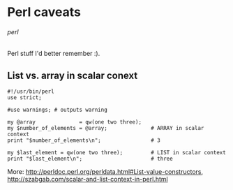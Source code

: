 # Perl caveats
###### perl

Perl stuff I'd better remember :).

## List vs. array in scalar conext

    #!/usr/bin/perl
    use strict;

    #use warnings; # outputs warning

    my @array              = qw(one two three);
    my $number_of_elements = @array;              # ARRAY in scalar context
    print "$number_of_elements\n";                # 3

    my $last_element = qw(one two three);         # LIST in scalar context
    print "$last_element\n";                      # three

More: <http://perldoc.perl.org/perldata.html#List-value-constructors>, <http://szabgab.com/scalar-and-list-context-in-perl.html>

